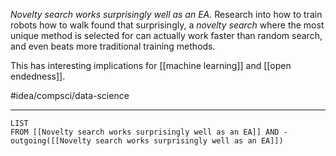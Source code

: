 *Novelty search works surprisingly well as an EA.* Research into how to train robots how to walk found that surprisingly, a *novelty search* where the most unique method is selected for can actually work faster than random search, and even beats more traditional training methods. 

This has interesting implications for [[machine learning]] and [[open endedness]]. 

#idea/compsci/data-science 

---
```dataview
LIST
FROM [[Novelty search works surprisingly well as an EA]] AND -outgoing([[Novelty search works surprisingly well as an EA]])
```